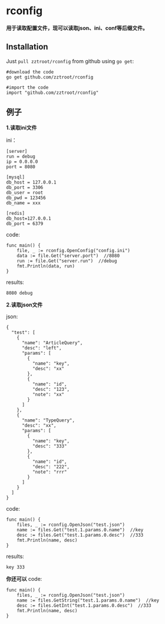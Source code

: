 # rconfig  
**用于读取配置文件，现可以读取json、ini、conf等后缀文件。**  
  
## Installation  
Just ```pull zztroot/rconfig``` from github using ```go get```:
```
#download the code
go get github.com/zztroot/rconfig

#import the code 
import "github.com/zztroot/rconfig"
```
  
## 例子  
**1.读取ini文件**  
  
ini：  
```  
[server]
run = debug
ip = 0.0.0.0
port = 8080

[mysql]
db_host = 127.0.0.1
db_port = 3306
db_user = root
db_pwd = 123456
db_name = xxx

[redis]
db_host=127.0.0.1
db_port = 6379
```  
  
code:  
```golang
func main() { 
	file, _ := rconfig.OpenConfig("config.ini") 
	data := file.Get("server.port")  //8080
	run := file.Get("server.run")  //debug
	fmt.Println(data, run)  
}
```  
  
results:  
```
8080 debug
```  
  
**2.读取json文件**  
  
json:  
```
{
  "test": [
    {
      "name": "ArticleQuery",
      "desc": "left",
      "params": [
        {
          "name": "key",
          "desc": "xx"
        },
        {
          "name": "id",
          "desc": "123",
          "note": "xx"
        }
      ]
    },
    {
      "name": "TypeQuery",
      "desc": "xx",
      "params": [
        {
          "name": "key",
          "desc": "333"
        },
        {
          "name": "id",
          "desc": "222",
          "note": "rrr"
        }
      ]
    }
  ]
}
```  
  
code:  
```golang
func main() {  
	files, _ := rconfig.OpenJson("test.json")  
	name := files.Get("test.1.params.0.name")  //key
	desc := files.Get("test.1.params.0.desc")  //333
	fmt.Println(name, desc)  
}
```  
  
results:  
```
key 333
```  
  
**你还可以**
code:  
```golang
func main() {  
	files, _ := rconfig.OpenJson("test.json")  
	name := files.GetString("test.1.params.0.name")  //key
	desc := files.GetInt("test.1.params.0.desc")  //333
	fmt.Println(name, desc)  
}
```





